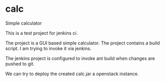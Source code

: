 # calc
Simple calculator

This is a test project for jenkins ci.

The project is a GUI based simple calculator. The project contains a build script. I am trying to invoke it via jenkins.

The jenkins project is configured to invoke ant build when changes are pushed to git.

We can try to deploy the created calc.jar a openstack instance.

